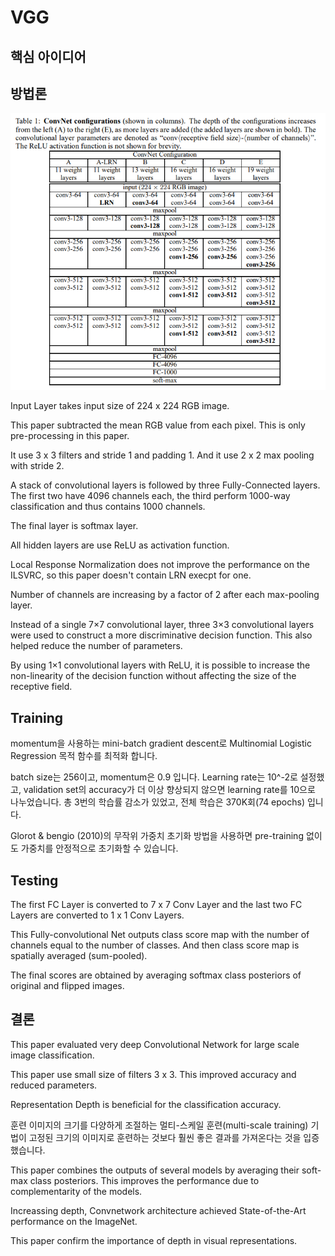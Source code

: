 # VGG

## 핵심 아이디어

## 방법론
![Table1](image/Table1.png)

Input Layer takes input size of 224 x 224 RGB image.

This paper subtracted the mean RGB value from each pixel. This is only pre-processing in this paper.

It use 3 x 3 filters and stride 1 and padding 1. And it use 2 x 2 max pooling with stride 2.

A stack of convolutional layers is followed by three Fully-Connected layers. The first two have 4096 channels each, the third perform 1000-way classification and thus contains 1000 channels.

The final layer is softmax layer.

All hidden layers are use ReLU as activation function.

Local Response Normalization does not improve the performance on the ILSVRC, so this paper doesn't contain LRN execpt for one.

Number of channels are increasing by a factor of 2 after each max-pooling layer.

Instead of a single 7×7 convolutional layer, three 3×3 convolutional layers were used to construct a more discriminative decision function. This also helped reduce the number of parameters.

By using 1×1 convolutional layers with ReLU, it is possible to increase the non-linearity of the decision function without affecting the size of the receptive field.


## Training
momentum을 사용하는 mini-batch gradient descent로 Multinomial Logistic Regression 목적 함수를 최적화 합니다.

batch size는 256이고, momentum은 0.9 입니다. Learning rate는 10^-2로 설정했고, validation set의 accuracy가 더 이상 향상되지 않으면 learning rate를 10으로 나누었습니다. 총 3번의 학습률 감소가 있었고, 전체 학습은 370K회(74 epochs) 입니다.

Glorot & bengio (2010)의 무작위 가중치 초기화 방법을 사용하면 pre-training 없이도 가중치를 안정적으로 초기화할 수 있습니다.

## Testing
The first FC Layer is converted to 7 x 7 Conv Layer and the last two FC Layers are converted to 1 x 1 Conv Layers.

This Fully-convolutional Net outputs class score map with the number of channels equal to the number of classes. And then class score map is spatially averaged (sum-pooled).

The final scores are obtained by averaging softmax class posteriors of original and flipped images.

## 결론
This paper evaluated very deep Convolutional Network for large scale image classification.

This paper use small size of filters 3 x 3. This improved accuracy and reduced parameters.

Representation Depth is beneficial for the classification accuracy.

훈련 이미지의 크기를 다양하게 조절하는 멀티-스케일 훈련(multi-scale training) 기법이 고정된 크기의 이미지로 훈련하는 것보다 훨씬 좋은 결과를 가져온다는 것을 입증했습니다.

This paper combines the outputs of several models by averaging their soft-max class posteriors. This
improves the performance due to complementarity of the models.

Increassing depth, Convnetwork architecture achieved State-of-the-Art performance on the ImageNet.

This paper confirm the importance of depth in visual representations.
